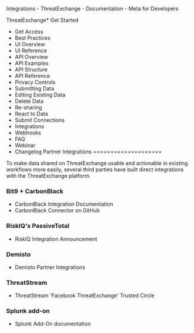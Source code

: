 Integrations - ThreatExchange - Documentation - Meta for Developers

ThreatExchange* Get Started
* Get Access
* Best Practices
* UI Overview
* UI Reference
* API Overview
* API Examples
* API Structure
* API Reference
* Privacy Controls
* Submitting Data
* Editing Existing Data
* Delete Data
* Re-sharing
* React to Data
* Submit Connections
* Integrations
* Webhooks
* FAQ
* Webinar
* Changelog
Partner Integrations
====================

To make data shared on ThreatExchange usable and actionable in existing workflows more easily, several third parties have built direct integrations with the ThreatExchange platform.

### Bit9 + CarbonBlack
* CarbonBlack Integration Documentation
* CarbonBlack Connector on GitHub
### RiskIQ's PassiveTotal
* RiskIQ Integration Announcement
### Demisto
* Demisto Partner Integrations
### ThreatStream
* ThreatStream 'Facebook ThreatExchange' Trusted Circle
### Splunk add-on
* Splunk Add-On documentation